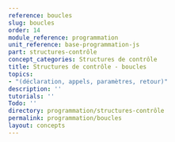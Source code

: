 ```yaml
---
reference: boucles
slug: boucles
order: 14
module_reference: programmation
unit_reference: base-programmation-js
part: structures-contrôle
concept_categories: Structures de contrôle
title: Structures de contrôle - boucles
topics:
- "(déclaration, appels, paramètres, retour)"
description: ''
tutorials: ''
Todo: ''
directory: programmation/structures-contrôle
permalink: programmation/boucles
layout: concepts
---
```

